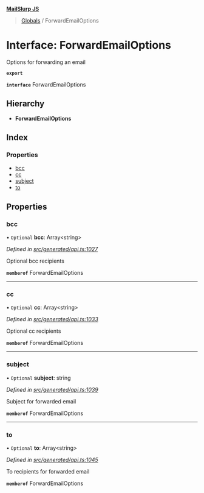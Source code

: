 **[MailSlurp JS](../README.md)**

> [Globals](../README.md) / ForwardEmailOptions

# Interface: ForwardEmailOptions

Options for forwarding an email

**`export`** 

**`interface`** ForwardEmailOptions

## Hierarchy

* **ForwardEmailOptions**

## Index

### Properties

* [bcc](forwardemailoptions.md#bcc)
* [cc](forwardemailoptions.md#cc)
* [subject](forwardemailoptions.md#subject)
* [to](forwardemailoptions.md#to)

## Properties

### bcc

• `Optional` **bcc**: Array\<string>

*Defined in [src/generated/api.ts:1027](https://github.com/mailslurp/mailslurp-client/blob/ff09436/src/generated/api.ts#L1027)*

Optional bcc recipients

**`memberof`** ForwardEmailOptions

___

### cc

• `Optional` **cc**: Array\<string>

*Defined in [src/generated/api.ts:1033](https://github.com/mailslurp/mailslurp-client/blob/ff09436/src/generated/api.ts#L1033)*

Optional cc recipients

**`memberof`** ForwardEmailOptions

___

### subject

• `Optional` **subject**: string

*Defined in [src/generated/api.ts:1039](https://github.com/mailslurp/mailslurp-client/blob/ff09436/src/generated/api.ts#L1039)*

Subject for forwarded email

**`memberof`** ForwardEmailOptions

___

### to

• `Optional` **to**: Array\<string>

*Defined in [src/generated/api.ts:1045](https://github.com/mailslurp/mailslurp-client/blob/ff09436/src/generated/api.ts#L1045)*

To recipients for forwarded email

**`memberof`** ForwardEmailOptions
